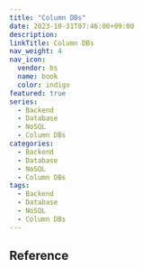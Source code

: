 ```yaml
---
title: "Column DBs"
date: 2023-10-31T07:46:00+09:00
description:
linkTitle: Column DBs
nav_weight: 4
nav_icon:
  vendor: bs
  name: book
  color: indigo
featured: true
series:
  - Backend
  - Database
  - NoSQL
  - Column DBs
categories:
  - Backend
  - Database
  - NoSQL
  - Column DBs
tags:
  - Backend
  - Database
  - NoSQL
  - Column DBs
---
```


## Reference
